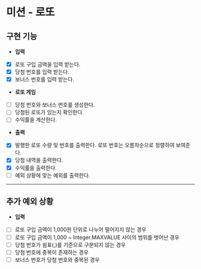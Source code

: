 # 미션 - 로또

## 구현 기능

* __입력__

- [x] 로또 구입 금액을 입력 받는다.
- [x] 당첨 번호를 입력 받는다.
- [x] 보너스 번호를 입력 받는다.

* __로또 게임__

- [ ] 당첨 번호와 보너스 번호를 생성한다.
- [ ] 당첨된 로또가 있는지 확인한다.
- [ ] 수익률을 계산한다.

* __출력__

- [x] 발행한 로또 수량 및 번호를 출력한다. 로또 번호는 오름차순으로 정렬하여 보여준다.
- [x] 당첨 내역을 출력한다.
- [x] 수익률을 출력한다.
- [ ] 예외 상황에 맞는 예외를 출력한다.

***

## 추가 예외 상황

* __입력__

- [ ] 로또 구입 금액이 1,000원 단위로 나누어 떨어지지 않는 경우
- [ ] 로또 구입 금액이 1,000 ~ Integer.MAXVALUE 사이의 범위를 벗어난 경우
- [ ] 당첨 번호가 쉼표(,)를 기준으로 구분되지 않는 경우
- [ ] 당첨 번호에 중복이 존재하는 경우
- [ ] 보너스 번호가 당첨 번호와 중복된 경우